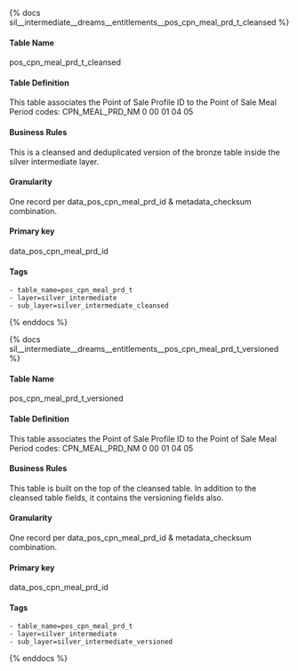 {% docs sil__intermediate__dreams__entitlements__pos_cpn_meal_prd_t_cleansed %}

#### Table Name
pos_cpn_meal_prd_t_cleansed

#### Table Definition
This table associates the Point of Sale Profile ID to the Point of Sale Meal Period codes: CPN_MEAL_PRD_NM
        0
        00
        01
        04
        05

#### Business Rules
This is a cleansed and deduplicated version of the bronze table inside the silver intermediate layer.

#### Granularity
One record per data_pos_cpn_meal_prd_id & metadata_checksum combination.

#### Primary key
data_pos_cpn_meal_prd_id

#### Tags
    - table_name=pos_cpn_meal_prd_t
    - layer=silver_intermediate
    - sub_layer=silver_intermediate_cleansed

{% enddocs %}

{% docs sil__intermediate__dreams__entitlements__pos_cpn_meal_prd_t_versioned %}

#### Table Name
pos_cpn_meal_prd_t_versioned

#### Table Definition
This table associates the Point of Sale Profile ID to the Point of Sale Meal Period codes: CPN_MEAL_PRD_NM
        0
        00
        01
        04
        05

#### Business Rules
This table is built on the top of the cleansed table. In addition to the cleansed table fields, it contains the versioning fields also.

#### Granularity
One record per data_pos_cpn_meal_prd_id & metadata_checksum combination.

#### Primary key
data_pos_cpn_meal_prd_id

#### Tags
    - table_name=pos_cpn_meal_prd_t
    - layer=silver_intermediate
    - sub_layer=silver_intermediate_versioned

{% enddocs %}